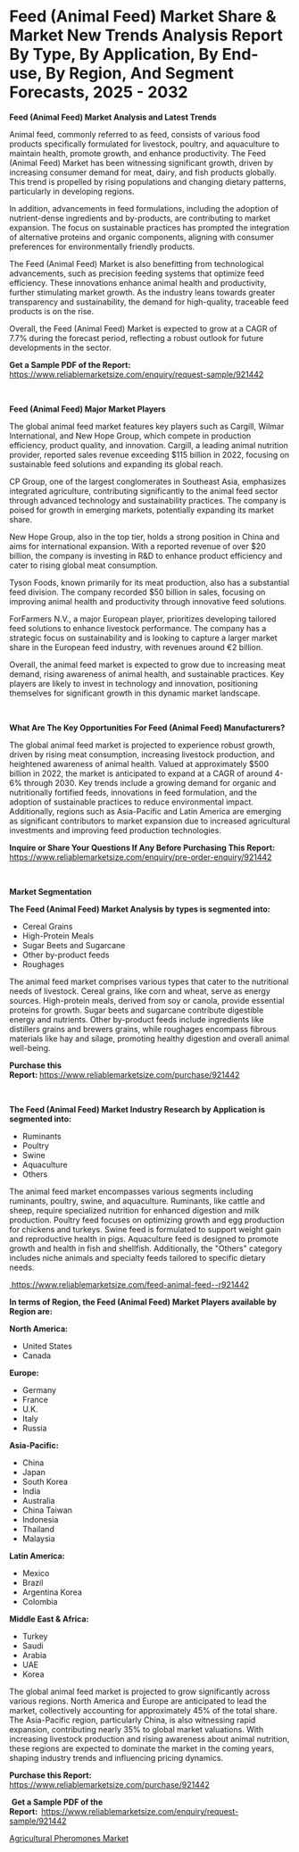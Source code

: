 <p><h1>Feed (Animal Feed) Market Share & Market New Trends Analysis Report By Type, By Application, By End-use, By Region, And Segment Forecasts, 2025 - 2032</h1></p><p><strong>Feed (Animal Feed) Market Analysis and Latest Trends</strong></p>
<p><p>Animal feed, commonly referred to as feed, consists of various food products specifically formulated for livestock, poultry, and aquaculture to maintain health, promote growth, and enhance productivity. The Feed (Animal Feed) Market has been witnessing significant growth, driven by increasing consumer demand for meat, dairy, and fish products globally. This trend is propelled by rising populations and changing dietary patterns, particularly in developing regions.</p><p>In addition, advancements in feed formulations, including the adoption of nutrient-dense ingredients and by-products, are contributing to market expansion. The focus on sustainable practices has prompted the integration of alternative proteins and organic components, aligning with consumer preferences for environmentally friendly products.</p><p>The Feed (Animal Feed) Market is also benefitting from technological advancements, such as precision feeding systems that optimize feed efficiency. These innovations enhance animal health and productivity, further stimulating market growth. As the industry leans towards greater transparency and sustainability, the demand for high-quality, traceable feed products is on the rise.</p><p>Overall, the Feed (Animal Feed) Market is expected to grow at a CAGR of 7.7% during the forecast period, reflecting a robust outlook for future developments in the sector.</p></p>
<p><strong>Get a Sample PDF of the Report:&nbsp;</strong> <a href="https://www.reliablemarketsize.com/enquiry/request-sample/921442?utm_campaign=2628&utm_medium=2&utm_source=Github&utm_content=ia&utm_term=30032025&utm_id=feed-animal-feed">https://www.reliablemarketsize.com/enquiry/request-sample/921442</a></p>
<p>&nbsp;</p>
<p><strong>Feed (Animal Feed) Major Market Players</strong></p>
<p><p>The global animal feed market features key players such as Cargill, Wilmar International, and New Hope Group, which compete in production efficiency, product quality, and innovation. Cargill, a leading animal nutrition provider, reported sales revenue exceeding $115 billion in 2022, focusing on sustainable feed solutions and expanding its global reach.</p><p>CP Group, one of the largest conglomerates in Southeast Asia, emphasizes integrated agriculture, contributing significantly to the animal feed sector through advanced technology and sustainability practices. The company is poised for growth in emerging markets, potentially expanding its market share.</p><p>New Hope Group, also in the top tier, holds a strong position in China and aims for international expansion. With a reported revenue of over $20 billion, the company is investing in R&D to enhance product efficiency and cater to rising global meat consumption.</p><p>Tyson Foods, known primarily for its meat production, also has a substantial feed division. The company recorded $50 billion in sales, focusing on improving animal health and productivity through innovative feed solutions.</p><p>ForFarmers N.V., a major European player, prioritizes developing tailored feed solutions to enhance livestock performance. The company has a strategic focus on sustainability and is looking to capture a larger market share in the European feed industry, with revenues around €2 billion.</p><p>Overall, the animal feed market is expected to grow due to increasing meat demand, rising awareness of animal health, and sustainable practices. Key players are likely to invest in technology and innovation, positioning themselves for significant growth in this dynamic market landscape.</p></p>
<p>&nbsp;</p>
<p><strong>What Are The Key Opportunities For Feed (Animal Feed) Manufacturers?</strong></p>
<p><p>The global animal feed market is projected to experience robust growth, driven by rising meat consumption, increasing livestock production, and heightened awareness of animal health. Valued at approximately $500 billion in 2022, the market is anticipated to expand at a CAGR of around 4-6% through 2030. Key trends include a growing demand for organic and nutritionally fortified feeds, innovations in feed formulation, and the adoption of sustainable practices to reduce environmental impact. Additionally, regions such as Asia-Pacific and Latin America are emerging as significant contributors to market expansion due to increased agricultural investments and improving feed production technologies.</p></p>
<p><strong>Inquire or Share Your Questions If Any Before Purchasing This Report:</strong> <a href="https://www.reliablemarketsize.com/enquiry/pre-order-enquiry/921442?utm_campaign=2628&utm_medium=2&utm_source=Github&utm_content=ia&utm_term=30032025&utm_id=feed-animal-feed">https://www.reliablemarketsize.com/enquiry/pre-order-enquiry/921442</a></p>
<p>&nbsp;</p>
<p><strong>Market Segmentation</strong></p>
<p><strong>The Feed (Animal Feed) Market Analysis by types is segmented into:</strong></p>
<p><ul><li>Cereal Grains</li><li>High-Protein Meals</li><li>Sugar Beets and Sugarcane</li><li>Other by-product feeds</li><li>Roughages</li></ul></p>
<p><p>The animal feed market comprises various types that cater to the nutritional needs of livestock. Cereal grains, like corn and wheat, serve as energy sources. High-protein meals, derived from soy or canola, provide essential proteins for growth. Sugar beets and sugarcane contribute digestible energy and nutrients. Other by-product feeds include ingredients like distillers grains and brewers grains, while roughages encompass fibrous materials like hay and silage, promoting healthy digestion and overall animal well-being.</p></p>
<p><strong>Purchase this Report:&nbsp;</strong><a href="https://www.reliablemarketsize.com/purchase/921442?utm_campaign=2628&utm_medium=2&utm_source=Github&utm_content=ia&utm_term=30032025&utm_id=feed-animal-feed">https://www.reliablemarketsize.com/purchase/921442</a></p>
<p>&nbsp;</p>
<p><strong>The Feed (Animal Feed) Market Industry Research by Application is segmented into:</strong></p>
<p><ul><li>Ruminants</li><li>Poultry</li><li>Swine</li><li>Aquaculture</li><li>Others</li></ul></p>
<p><p>The animal feed market encompasses various segments including ruminants, poultry, swine, and aquaculture. Ruminants, like cattle and sheep, require specialized nutrition for enhanced digestion and milk production. Poultry feed focuses on optimizing growth and egg production for chickens and turkeys. Swine feed is formulated to support weight gain and reproductive health in pigs. Aquaculture feed is designed to promote growth and health in fish and shellfish. Additionally, the "Others" category includes niche animals and specialty feeds tailored to specific dietary needs.</p></p>
<p><a href="https://www.reliablemarketsize.com/feed-animal-feed--r921442?utm_campaign=2628&utm_medium=2&utm_source=Github&utm_content=ia&utm_term=30032025&utm_id=feed-animal-feed">&nbsp;https://www.reliablemarketsize.com/feed-animal-feed--r921442</a></p>
<p><strong>In terms of Region, the Feed (Animal Feed) Market Players available by Region are:</strong></p>
<p>
    <p> <strong> North America: </strong>
        <ul>
            <li>United States</li>
            <li>Canada</li>
        </ul>
        </p> 
    <p> <strong> Europe: </strong>
        <ul>
            <li>Germany</li>
            <li>France</li>
            <li>U.K.</li>
            <li>Italy</li>
            <li>Russia</li>
        </ul>
        </p> 
    <p> <strong> Asia-Pacific: </strong>
        <ul>
            <li>China</li>
            <li>Japan</li>
            <li>South Korea</li>
            <li>India</li>
            <li>Australia</li>
            <li>China Taiwan</li>
            <li>Indonesia</li>
            <li>Thailand</li>
            <li>Malaysia</li>
        </ul>
        </p> 
    <p> <strong> Latin America: </strong>
        <ul>
            <li>Mexico</li>
            <li>Brazil</li>
            <li>Argentina Korea</li>
            <li>Colombia</li>
        </ul>
        </p> 
    <p> <strong> Middle East & Africa: </strong>
        <ul>
            <li>Turkey</li>
            <li>Saudi</li>
            <li>Arabia</li>
            <li>UAE</li>
            <li>Korea</li>
        </ul>
    </p>
    </p>
<p><p>The global animal feed market is projected to grow significantly across various regions. North America and Europe are anticipated to lead the market, collectively accounting for approximately 45% of the total share. The Asia-Pacific region, particularly China, is also witnessing rapid expansion, contributing nearly 35% to global market valuations. With increasing livestock production and rising awareness about animal nutrition, these regions are expected to dominate the market in the coming years, shaping industry trends and influencing pricing dynamics.</p></p>
<p><strong>Purchase this Report: </strong><a href="https://www.reliablemarketsize.com/purchase/921442?utm_campaign=2628&utm_medium=2&utm_source=Github&utm_content=ia&utm_term=30032025&utm_id=feed-animal-feed">https://www.reliablemarketsize.com/purchase/921442</a></p>
<p>&nbsp;<strong>Get a Sample PDF of the Report:&nbsp;&nbsp;</strong><a href="https://www.reliablemarketsize.com/enquiry/request-sample/921442?utm_campaign=2628&utm_medium=2&utm_source=Github&utm_content=ia&utm_term=30032025&utm_id=feed-animal-feed">https://www.reliablemarketsize.com/enquiry/request-sample/921442</a></p>
<p><strong></strong></p>
<p><p><a href="https://github.com/comasnickie/Market-Research-Report-List-1/blob/main/agricultural-pheromones-market.md?utm_campaign=2628&utm_medium=2&utm_source=Github&utm_content=ia&utm_term=30032025&utm_id=feed-animal-feed">Agricultural Pheromones Market</a></p></p>